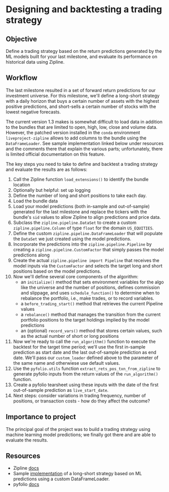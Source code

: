 # Designing and backtesting a trading strategy

## Objective

Define a trading strategy based on the return predictions generated by the ML models built for your last milestone, and evaluate its performance on historical data using Zipline.

## Workflow

The last milestone resulted in a set of forward return predictions for our investment universe. For this milestone, we'll define a long-short strategy with a daily horizon that buys a certain number of assets with the highest positive predictions, and short-sells a certain number of stocks with the lowest negative forecasts.

The current version 1.3 makes is somewhat difficult to load data in addition to the bundles that are limited to open, high, low, close and volume data. However, the patched version installed in the `conda` environment `liveproject-zipline` allows to add columns to the bundle using the `DataFrameLoader`. See sample implementation linked below under resources and the comments there that explain the various parts; unfortunately, there is limited official documentation on this feature.

The key steps you need to take to define and backtest a trading strategy and evaluate the results are as follows:
1. Call the Zipline function `load_extensions()` to identify the bundle location
2. Optionally but helpful: set up logging
3. Define the number of long and short positions to take each day.
4. Load the bundle data
5. Load your model predictions (both in-sample and out-of-sample) generated for the last milestone and replace the tickers with the bundle's `sid` values to allow Zipline to align predictions and price data.
6. Subclass the `zipline.pipeline.DataSet` to create a custom `zipline.pipeline.Column` of type `float` for the domain `US_EQUITIES`.
7. Define the custom `zipline.pipeline.DataFrameLoader` that will populate the `DataSet` we just created using the model predictions. 
8. Incorporate the predictions into the `zipline.pipeline.Pipeline` by creating a `zipline.pipeline.CustomFactor` that simply passes the model predictions along
9. Create the actual `zipline.pipeline import Pipeline` that receives the model inputs via the `CustomFactor` and selects the target long and short positions based on the model predictions.
10. Now we'll define several core components of the algorithm: 
    - an `initialize()` method that sets environment variables for the algo like the universe and the number of positions, defines commission and slippage, and uses `schedule_function()` to determine when to rebalance the portfolio, i.e., make trades, or to record variables.
    - a `before_trading_start()` method that retrieves the current Pipeline values
    - a `rebalance()` method that manages the transition from the current portfolio positions to the target holdings implied by the model predictions
    - an (optional) `record_vars()` method that stores certain values, such as the actual number of short or long positions
11. Now we're ready to call the `run_algorithm()` function to execute the backtest for the target time period; we'll use the first in-sample prediction as start date and the last out-of-sample prediction as end date. We'll pass our `custom_loader` defined above to the parameter of the same name and otherwiese use default values.
12. Use the `pyfolio.utils` function `extract_rets_pos_txn_from_zipline` to generate pyfolio inputs from the return values of the `run_algorithm()` function.
13. Create a pyfolio tearsheet using these inputs with the date of the first out-of-sample prediction as `live_start_date`.
14. Next steps: consider variations in trading frequency, number of positions, or transaction costs - how do they affect the outcome?
 
## Importance to project

The principal goal of the project was to build a trading strategy using machine learning model predictions; we finally got there and are able to evaluate the results.  

## Resources

- Zipline [docs](https://www.zipline.io/index.html)
- Sample [implementation](https://github.com/stefan-jansen/machine-learning-for-trading/blob/master/08_ml4t_workflow/04_ml4t_workflow_with_zipline/02_backtesting_with_zipline.ipynb) of a long-short strategy based on ML predictions using a custom DataFrameLoader.
- pyfolio [docs](https://quantopian.github.io/pyfolio/)